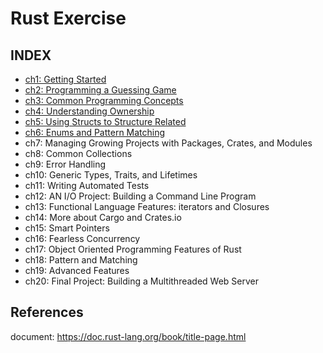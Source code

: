 # Rust Exercise

## INDEX

- [ch1: Getting Started](./ch1/index.md)
- [ch2: Programming a Guessing Game](./ch2/index.md)
- [ch3: Common Programming Concepts](./ch3/index.md)
- [ch4: Understanding Ownership](./ch4/index.md)
- [ch5: Using Structs to Structure Related](./ch5/index.md)
- [ch6: Enums and Pattern Matching](./ch6/index.md)
- ch7: Managing Growing Projects with Packages, Crates, and Modules
- ch8: Common Collections
- ch9: Error Handling
- ch10: Generic Types, Traits, and Lifetimes
- ch11: Writing Automated Tests
- ch12: AN I/O Project: Building a Command Line Program
- ch13: Functional Language Features: iterators and Closures
- ch14: More about Cargo and Crates.io
- ch15: Smart Pointers
- ch16: Fearless Concurrency
- ch17: Object Oriented Programming Features of Rust
- ch18: Pattern and Matching
- ch19: Advanced Features
- ch20: Final Project: Building a Multithreaded Web Server

## References

document: https://doc.rust-lang.org/book/title-page.html
